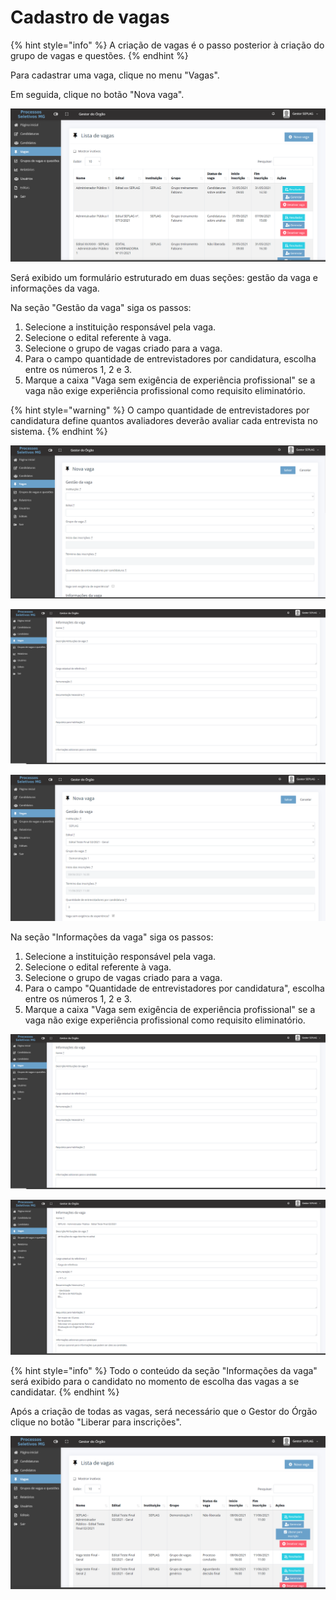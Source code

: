 # Cadastro de vagas

{% hint style="info" %}
A criação de vagas é o passo posterior à criação do grupo de vagas e questões.
{% endhint %}

Para cadastrar uma vaga, clique no menu "Vagas".

Em seguida, clique no botão "Nova vaga".

![](<../.gitbook/assets/image (17).png>)

Será exibido um formulário estruturado em duas seções: gestão da vaga e informações da vaga.

Na seção "Gestão da vaga" siga os passos:

1. Selecione a instituição responsável pela vaga.
2. Selecione o edital referente à vaga.
3. Selecione o grupo de vagas criado para a vaga.
4. Para o campo quantidade de entrevistadores por candidatura, escolha entre os números 1, 2 e 3.&#x20;
5. Marque a caixa "Vaga sem exigência de experiência profissional" se a vaga não exige experiência profissional como requisito eliminatório.

{% hint style="warning" %}
O campo quantidade de entrevistadores por candidatura define quantos avaliadores deverão avaliar cada entrevista no sistema.
{% endhint %}

![](<../.gitbook/assets/image (62).png>)

![](<../.gitbook/assets/image (66).png>)

![](<../.gitbook/assets/image (6).png>)

Na seção "Informações da vaga" siga os passos:

1. Selecione a instituição responsável pela vaga.
2. Selecione o edital referente à vaga.
3. Selecione o grupo de vagas criado para a vaga.
4. Para o campo "Quantidade de entrevistadores por candidatura", escolha entre os números 1, 2 e 3.&#x20;
5. Marque a caixa "Vaga sem exigência de experiência profissional" se a vaga não exige experiência profissional como requisito eliminatório.

![](<../.gitbook/assets/image (66).png>)

![](<../.gitbook/assets/image (33).png>)

{% hint style="info" %}
Todo o conteúdo da seção "Informações da vaga" será exibido para o candidato no momento de escolha das vagas a se candidatar.
{% endhint %}

Após a criação de todas as vagas, será necessário que o Gestor do Órgão clique no botão "Liberar para inscrições".

![](<../.gitbook/assets/image (59).png>)

